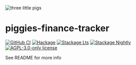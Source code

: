 ![three little pigs](https://static.vecteezy.com/system/resources/previews/000/172/027/large_2x/three-little-pigs-vector-illustration.jpg)

# piggies-finance-tracker

[![GitHub CI](https://github.com/pmihaly/piggies-finance-tracker/workflows/CI/badge.svg)](https://github.com/pmihaly/piggies-finance-tracker/actions)
[![Hackage](https://img.shields.io/hackage/v/piggies-finance-tracker.svg?logo=haskell)](https://hackage.haskell.org/package/piggies-finance-tracker)
[![Stackage Lts](http://stackage.org/package/piggies-finance-tracker/badge/lts)](http://stackage.org/lts/package/piggies-finance-tracker)
[![Stackage Nightly](http://stackage.org/package/piggies-finance-tracker/badge/nightly)](http://stackage.org/nightly/package/piggies-finance-tracker)
[![AGPL-3.0-only license](https://img.shields.io/badge/license-AGPL--3.0--only-blue.svg)](LICENSE)

See README for more info
